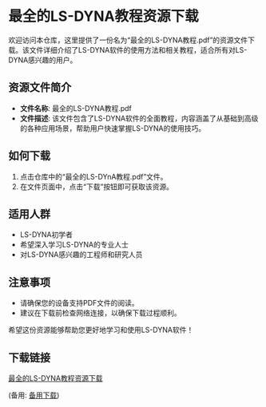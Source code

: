 # 最全的LS-DYNA教程资源下载

欢迎访问本仓库，这里提供了一份名为“最全的LS-DYNA教程.pdf”的资源文件下载。该文件详细介绍了LS-DYNA软件的使用方法和相关教程，适合所有对LS-DYNA感兴趣的用户。

## 资源文件简介

- **文件名称**: 最全的LS-DYNA教程.pdf
- **文件描述**: 该文件包含了LS-DYNA软件的全面教程，内容涵盖了从基础到高级的各种应用场景，帮助用户快速掌握LS-DYNA的使用技巧。

## 如何下载

1. 点击仓库中的“最全的LS-DYnA教程.pdf”文件。
2. 在文件页面中，点击“下载”按钮即可获取该资源。

## 适用人群

- LS-DYNA初学者
- 希望深入学习LS-DYNA的专业人士
- 对LS-DYNA感兴趣的工程师和研究人员

## 注意事项

- 请确保您的设备支持PDF文件的阅读。
- 建议在下载前检查网络连接，以确保下载过程顺利。

希望这份资源能够帮助您更好地学习和使用LS-DYNA软件！

## 下载链接
[最全的LS-DYNA教程资源下载](https://pan.quark.cn/s/be1c45fc6d64) 

(备用: [备用下载](https://pan.baidu.com/s/1ErIqTbmFQLDp_q_WzvqzLg?pwd=mt9i))
